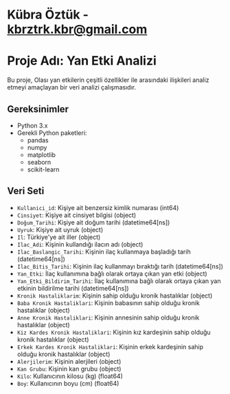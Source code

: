 # Kübra Öztük - kbrztrk.kbr@gmail.com
# Proje Adı: Yan Etki Analizi
Bu proje, Olası yan etkilerin çeşitli özellikler ile arasındaki ilişkileri analiz etmeyi amaçlayan bir veri analizi çalışmasıdır.
## Gereksinimler
- Python 3.x
- Gerekli Python paketleri:
  - pandas
  - numpy
  - matplotlib
  - seaborn
  - scikit-learn
## Veri Seti
- `Kullanici_id`: Kişiye ait benzersiz kimlik numarası (int64)
- `Cinsiyet`: Kişiye ait cinsiyet bilgisi (object)
- `Doğum_Tarihi`: Kişiye ait doğum tarihi (datetime64[ns])
- `Uyruk`: Kişiye ait uyruk (object)
- `Il`: Türkiye'ye ait iller (object)
- `Ilac_Adi`: Kişinin kullandığı ilacın adı (object)
- `Ilac_Baslangic_Tarihi`: Kişinin ilaç kullanmaya başladığı tarih (datetime64[ns])
- `Ilac_Bitis_Tarihi`: Kişinin ilaç kullanmayı bıraktığı tarih (datetime64[ns])
- `Yan_Etki`: İlaç kullanımına bağlı olarak ortaya çıkan yan etki (object)
- `Yan_Etki_Bildirim_Tarihi`: İlaç kullanımına bağlı olarak ortaya çıkan yan etkinin bildirilme tarihi (datetime64[ns])
- `Kronik Hastaliklarim`: Kişinin sahip olduğu kronik hastalıklar (object)
- `Baba Kronik Hastaliklari`: Kişinin babasının sahip olduğu kronik hastalıklar (object)
- `Anne Kronik Hastaliklari`: Kişinin annesinin sahip olduğu kronik hastalıklar (object)
- `Kiz Kardes Kronik Hastaliklari`: Kişinin kız kardeşinin sahip olduğu kronik hastalıklar (object)
- `Erkek Kardes Kronik Hastaliklari`: Kişinin erkek kardeşinin sahip olduğu kronik hastalıklar (object)
- `Alerjilerim`: Kişinin alerjileri (object)
- `Kan Grubu`: Kişinin kan grubu (object)
- `Kilo`: Kullanıcının kilosu (kg) (float64)
- `Boy`: Kullanıcının boyu (cm) (float64)
